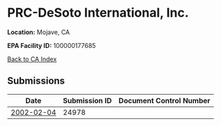 # PRC-DeSoto International, Inc.

**Location:** Mojave, CA

**EPA Facility ID:** 100000177685

[Back to CA Index](../../index.md)

## Submissions

| Date | Submission ID | Document Control Number |
|------|--------------|-------------------------|
| [2002-02-04](submissions/24978.md) | 24978 |  |
